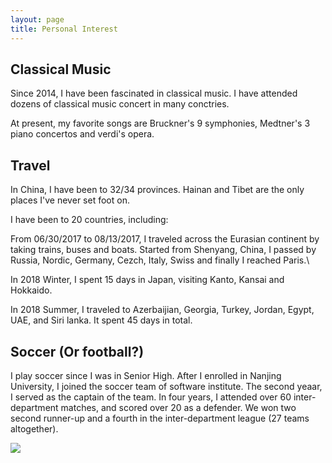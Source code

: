 ```yaml
---
layout: page
title: Personal Interest
---
```


## Classical Music

Since 2014, I have been fascinated in classical music. I have attended dozens of classical music concert in many conctries.

At present, my favorite songs are Bruckner's 9 symphonies, Medtner's 3 piano concertos and verdi's opera.

## Travel

In China, I have been to 32/34 provinces. Hainan and Tibet are the only places I've never set foot on. 

I have been to 20 countries, including: 

From 06/30/2017 to 08/13/2017, I traveled across the Eurasian continent by taking trains, buses and boats. Started from Shenyang, China, I passed by Russia, Nordic, Germany, Cezch, Italy, Swiss and finally I reached Paris.\

In 2018 Winter, I spent 15 days in Japan, visiting Kanto, Kansai and Hokkaido.

In 2018 Summer, I traveled to Azerbaijian, Georgia, Turkey, Jordan, Egypt, UAE, and Siri lanka. It spent 45 days in total.

## Soccer (Or football?)

I play soccer since I was in Senior High. After I enrolled in Nanjing University, I joined the soccer team of software institute. The second yeaar, I served as the captain of the team. In four years, I attended over 60 inter-department matches, and scored over 20 as a defender. We won two second runner-up and a fourth in the inter-department league (27 teams altogether).

<img src='../soccer.jpg'/>